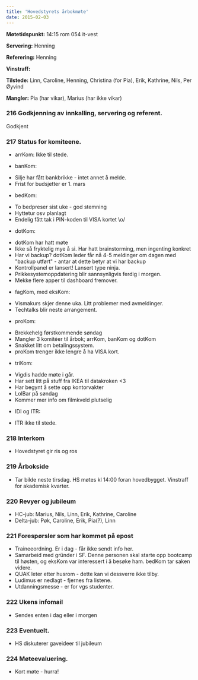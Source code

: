 ```yaml
---
title: 'Hovedstyrets årbokmøte'
date: 2015-02-03
---
```


**Møtetidspunkt:** 14:15 rom 054 it-vest

**Servering:** Henning

**Referering:** Henning

**Vinstraff:** 

**Tilstede:** Linn, Caroline, Henning, Christina (for Pia), Erik, Kathrine, Nils, Per Øyvind

**Mangler:** Pia (har vikar), Marius (har ikke vikar)

### 216 Godkjenning av innkalling, servering og referent.

Godkjent

### 217 Status for komiteene.

- arrKom: Ikke til stede.

- banKom:
 * Silje har fått bankbrikke - intet annet å melde.
 * Frist for budsjetter er 1. mars

- bedKom:
 * To bedpreser sist uke - god stemning
 * Hyttetur osv planlagt
 * Endelig fått tak i PIN-koden til VISA kortet \o/

- dotKom: 
 * dotKom har hatt møte
 * Ikke så fryktelig mye å si. Har hatt brainstorming, men ingenting konkret
 * Har vi backup? dotKom leder får nå 4-5 meldinger om dagen med "backup utført" - antar at dette betyr at vi har backup
 * Kontrollpanel er lansert! Lansert type ninja.
 * Prikkesystemoppdatering blir sannsynligvis ferdig i morgen.
 * Mekke flere apper til dashboard fremover.

- fagKom, med eksKom:
 * Vismakurs skjer denne uka. Litt problemer med avmeldinger.
 * Techtalks blir neste arrangement.

- proKom:
 * Brekkehelg førstkommende søndag
 * Mangler 3 komitéer til årbok; arrKom, banKom og dotKom
 * Snakket litt om betalingssystem.
 * proKom trenger ikke lengre å ha VISA kort.

- triKom:
 * Vigdis hadde møte i går.
 * Har sett litt på stuff fra IKEA til datakroken <3
 * Har begynt å sette opp kontorvakter
 * LolBar på søndag
 * Kommer mer info om filmkveld plutselig

- IDI og ITR:
 * ITR ikke til stede.

### 218 Interkom

 * Hovedstyret gir ris og ros

### 219 Årbokside

* Tar bilde neste tirsdag. HS møtes kl 14:00 foran hovedbygget. Vinstraff for akademisk kvarter.

### 220 Revyer og jubileum

* HC-jub: Marius, Nils, Linn, Erik, Kathrine, Caroline
* Delta-jub: Pøk, Caroline, Erik, Pia(?), Linn

### 221 Forespørsler som har kommet på epost

* Traineeordning. Er i dag - får ikke sendt info her.
* Samarbeid med gründer i SF. Denne personen skal starte opp bootcamp til høsten, og eksKom var interessert i å besøke ham. bedKom tar saken videre.
* QUAK leter etter husrom - dette kan vi dessverre ikke tilby.
* Ludimus er nedlagt - fjernes fra listene.
* Utdanningsmesse - er for vgs studenter.

### 222 Ukens infomail

* Sendes enten i dag eller i morgen

### 223 Eventuelt.

* HS diskuterer gaveideer til jubileum

### 224 Møteevaluering.

* Kort møte - hurra!
